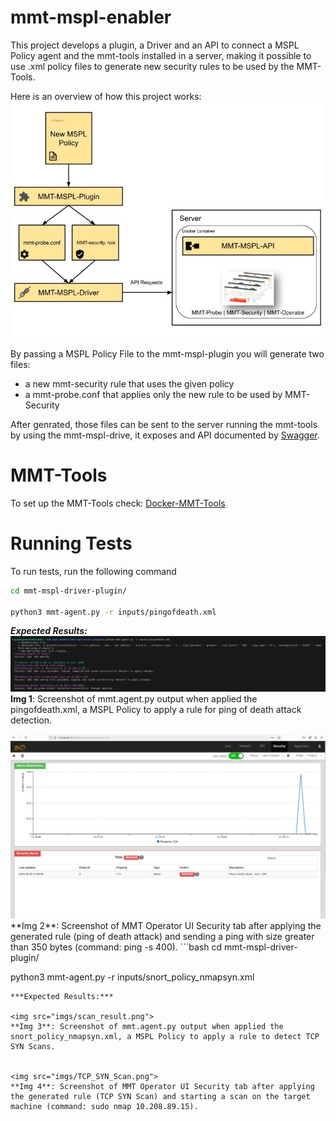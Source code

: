 # mmt-mspl-enabler

This project develops a plugin, a Driver and an API to connect a MSPL Policy agent and the mmt-tools installed in a server, making it possible to use .xml policy files to generate new security rules to be used by the MMT-Tools.

Here is an overview of how this project works:
<img src="imgs/Cerberus-MMT%20Doc.jpg"/>

By passing a MSPL Policy File to the mmt-mspl-plugin you will generate two files: 
* a new mmt-security rule that uses the given policy 
* a mmt-probe.conf that applies only the new rule to be used by MMT-Security

After genrated, those files can be sent to the server running the mmt-tools by using the mmt-mspl-drive, it exposes and API documented by [Swagger](https://swagger.io/).

# MMT-Tools

To set up the MMT-Tools check: [Docker-MMT-Tools](https://github.com/Montimage/mmt-mspl-enabler/tree/main/mmt-mspl-driver/Docker-MMT-Tools)

# Running Tests

To run tests, run the following command

```bash
cd mmt-mspl-driver-plugin/

python3 mmt-agent.py -r inputs/pingofdeath.xml

```
***Expected Results:***
<img src="imgs/pingofdeath_scr.png"/>
**Img 1**: Screenshot of mmt.agent.py output when applied the pingofdeath.xml, a MSPL Policy to apply a rule for ping of death attack detection.

<img src="imgs/pingofdeath.jpeg"/>
**Img 2**: Screenshot of MMT Operator UI Security tab after applying the generated rule (ping of death attack) and sending a ping with size greater than 350 bytes (command: ping -s 400). 
```bash
cd mmt-mspl-driver-plugin/

python3 mmt-agent.py -r inputs/snort_policy_nmapsyn.xml

```
***Expected Results:***

<img src="imgs/scan_result.png">
**Img 3**: Screenshot of mmt.agent.py output when applied the snort_policy_nmapsyn.xml, a MSPL Policy to apply a rule to detect TCP SYN Scans.
 

<img src="imgs/TCP_SYN_Scan.png">
**Img 4**: Screenshot of MMT Operator UI Security tab after applying the generated rule (TCP SYN Scan) and starting a scan on the target machine (command: sudo nmap 10.208.89.15). 
 

